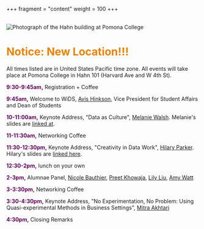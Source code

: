 +++
fragment = "content"
weight = 100
+++

<br>

<img src = "/images/hahn.png" alt = "Photograph of the Hahn building at Pomona College">

<br>

<h1 style="color:#e98300;">Notice: New Location!!!</h1>

All times listed are in United States Pacific time zone.  All events will take place at Pomona College in Hahn 101 (Harvard Ave and W 4th St).

<font color = "#620059"><b>9:30-9:45am,</b></font> Registration + Coffee 

<font color = "#620059"><b>9:45am,</b></font> Welcome to WiDS, [Avis Hinkson](https://www.pomona.edu/administration/dean-of-students/deans-staff), Vice President for Student Affairs and Dean of Students

<font color = "#620059"><b>10-11:00am,</b></font> Keynote Address, "Data as Culture", [Melanie Walsh](melaniewalsh.org).  Melanie's slides are <a href = "/images/Walsh-WiDS-Talk-2022.pdf">linked at</a>.


<font color = "#620059"><b>11-11:30am,</b></font> Networking Coffee

<font color = "#620059"><b>11:30-12:30pm,</b></font> Keynote Address, "Creativity in Data Work", [Hilary Parker](https://hilaryparker.com/).  Hilary's slides are [linked here](https://www.slideshare.net/hilaryparker/wids-claremont-2022pdf).

<font color = "#620059"><b>12:30-2pm,</b></font> lunch on your own

<font color = "#620059"><b>2-3pm,</b></font> Alumnae Panel, [Nicole Bauthier](https://www.linkedin.com/in/nicole-bauthier-586b9335/), [Preet Khowaja](https://www.linkedin.com/in/preet-khowaja/), [Lily Liu](https://www.linkedin.com/in/xuanchiliu/), [Amy Watt](https://www.linkedin.com/in/amywatt97/)	

<font color = "#620059"><b>3-3:30pm,</b></font> Networking Coffee		

<font color = "#620059"><b>3:30-4:30pm,</b></font> Keynote Address, "No Experimentation, No Problem: Using Quasi-experimental Methods in Business Settings", [Mitra Akhtari](https://scholar.harvard.edu/makhtari)

<font color = "#620059"><b>4:30pm,</b></font> Closing Remarks
